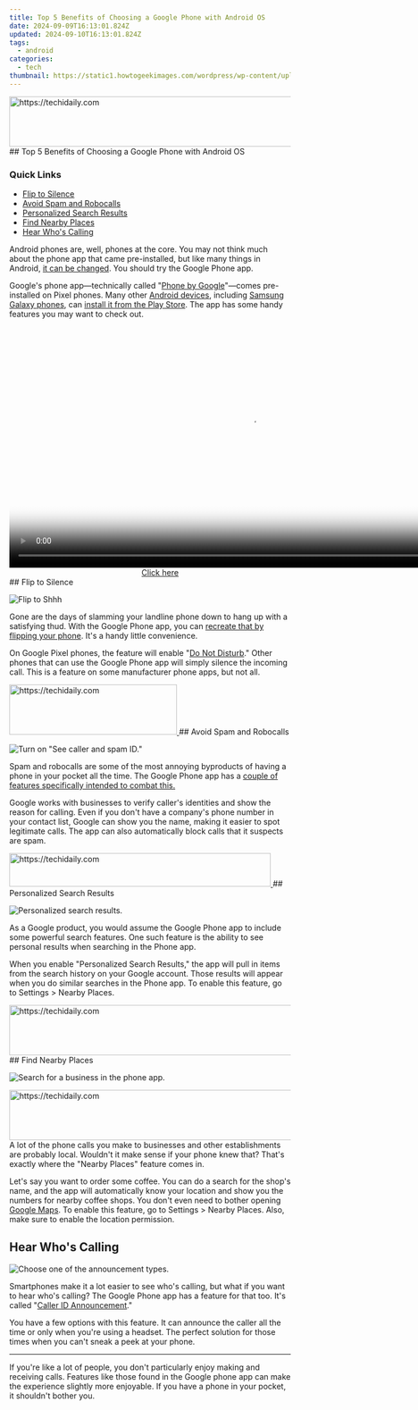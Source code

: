 ```yaml
---
title: Top 5 Benefits of Choosing a Google Phone with Android OS
date: 2024-09-09T16:13:01.824Z
updated: 2024-09-10T16:13:01.824Z
tags:
  - android
categories:
  - tech
thumbnail: https://static1.howtogeekimages.com/wordpress/wp-content/uploads/2023/09/google-pixel-assistant-call-screen.jpg
---
```


<!-- affiliate ads begin -->
<a href="https://unicoeye.pxf.io/c/5597632/2134246/18498" target="_top" id="2134246">
  <img src="//a.impactradius-go.com/display-ad/18498-2134246" border="0" alt="https://techidaily.com" width="728" height="90"/>
</a>
<img height="0" width="0" src="https://unicoeye.pxf.io/i/5597632/2134246/18498" style="position:absolute;visibility:hidden;" border="0" />
<!-- affiliate ads end -->
## Top 5 Benefits of Choosing a Google Phone with Android OS

### Quick Links

* [Flip to Silence](https://youtube-help.techidaily.com/new-stable-shootings-top-brands-for-online-filmmaking/)
* [Avoid Spam and Robocalls](https://pokemon-go-android.techidaily.com/reasons-why-pokemon-gps-does-not-work-on-honor-x9a-drfone-by-drfone-virtual-android/)
* [Personalized Search Results](https://youtube-blog.techidaily.com/ed-in-2024-lights-camera-action-youtubes-17-essentials/)
* [Find Nearby Places](https://some-approaches.techidaily.com/2024-approved-unrivaled-streaming-experience-ranking-the-leaders/)
* [Hear Who's Calling](https://youtube-clips.techidaily.com/in-2024-elevating-your-contents-exposure-with-ongoing-creative-commons-usage/)

 Android phones are, well, phones at the core. You may not think much about the phone app that came pre-installed, but like many things in Android, [it can be changed](https://on-screen-recording.techidaily.com/new-2024-approved-streamline-and-supercharge-your-ps3-gameplay-recording-experience/). You should try the Google Phone app.

 Google's phone app—technically called "[Phone by Google](https://www.anrdoezrs.net/links/3607085/type/dlg/sid/UUhtgUeUpU206155/https://play.google.com/store/apps/details?id=com.google.android.dialer)"—comes pre-installed on Pixel phones. Many other [Android devices](https://sim-unlock.techidaily.com/top-10-vivo-y77t-android-sim-unlock-apk-by-drfone-android/), including [Samsung Galaxy phones](https://instagram-clips.techidaily.com/new-connecting-consciously-with-content-craftsmen-of-your-realm-for-2024/), can [install it from the Play Store](https://www.anrdoezrs.net/links/3607085/type/dlg/sid/UUhtgUeUpU206155/https://play.google.com/store/apps/details?id=com.google.android.dialer). The app has some handy features you may want to check out.

<!-- affiliate ads begin -->
<span id="1424531">
					<video width="864" height="NaN" style="cursor:pointer"
           poster="//a.impactradius-go.com/display-clicktoplayimage/1424531.png"
           onclick="if(!this.playClicked){this.play();this.setAttribute('controls',true);this.playClicked=true;}">
	   <source src="//a.impactradius-go.com/display-ad/16446-1424531">
	   <img src="//a.impactradius-go.com/display-clicktoplayimage/1424531.png" style="border: none; height: 100%; width: 100%; object-fit: contain">
	</video>
	<div style="width:540px;text-align:center"><a href="javascript:window.open(decodeURIComponent('https%3A%2F%2Flaganoo.pxf.io%2Fc%2F5597632%2F1424531%2F16446'), '_blank');void(0);">Click here</a></div>
</span>
<img height="0" width="0" src="https://imp.pxf.io/i/5597632/1424531/16446" style="position:absolute;visibility:hidden;" border="0" />
<!-- affiliate ads end -->
##  Flip to Silence

![Flip to Shhh](https://static1.howtogeekimages.com/wordpress/wp-content/uploads/2023/09/screenshot_20230907-150227.png) 

 Gone are the days of slamming your landline phone down to hang up with a satisfying thud. With the Google Phone app, you can [recreate that by flipping your phone](https://facebook-video-recording.techidaily.com/new-2024-approved-leading-selection-top-6-fb-lite-vids/). It's a handy little convenience.

 On Google Pixel phones, the feature will enable "[Do Not Disturb](https://ai-video-apps.techidaily.com/new-2024-approved-transform-your-videos-with-these-12-innovative-online-animation-makers/)." Other phones that can use the Google Phone app will simply silence the incoming call. This is a feature on some manufacturer phone apps, but not all.

<!-- affiliate ads begin -->
<a href="https://aligracehair.sjv.io/c/5597632/2135355/19272" target="_top" id="2135355">
  <img src="//a.impactradius-go.com/display-ad/19272-2135355" border="0" alt="https://techidaily.com" width="300" height="90"/>
</a>
<img height="0" width="0" src="https://aligracehair.sjv.io/i/5597632/2135355/19272" style="position:absolute;visibility:hidden;" border="0" />
<!-- affiliate ads end -->
##  Avoid Spam and Robocalls

![Turn on "See caller and spam ID."](https://static1.howtogeekimages.com/wordpress/wp-content/uploads/2023/09/screenshot_20230907-135839.png) 

 Spam and robocalls are some of the most annoying byproducts of having a phone in your pocket all the time. The Google Phone app has a [couple of features specifically intended to combat this.](https://smart-video-creator.techidaily.com/unhappy-with-windows-10-photos-check-out-these-8-fantastic-alternatives/) 

 Google works with businesses to verify caller's identities and show the reason for calling. Even if you don't have a company's phone number in your contact list, Google can show you the name, making it easier to spot legitimate calls. The app can also automatically block calls that it suspects are spam.

<!-- affiliate ads begin -->
<a href="https://aligracehair.sjv.io/c/5597632/2115950/19272" target="_top" id="2115950">
  <img src="//a.impactradius-go.com/display-ad/19272-2115950" border="0" alt="https://techidaily.com" width="468" height="60"/>
</a>
<img height="0" width="0" src="https://aligracehair.sjv.io/i/5597632/2115950/19272" style="position:absolute;visibility:hidden;" border="0" />
<!-- affiliate ads end -->
##  Personalized Search Results

![Personalized search results.](https://static1.howtogeekimages.com/wordpress/wp-content/uploads/2023/09/screenshot_20230907-150446.png) 

 As a Google product, you would assume the Google Phone app to include some powerful search features. One such feature is the ability to see personal results when searching in the Phone app.

 When you enable "Personalized Search Results," the app will pull in items from the search history on your Google account. Those results will appear when you do similar searches in the Phone app. To enable this feature, go to Settings > Nearby Places.

<!-- affiliate ads begin -->
<a href="https://appsumo.8odi.net/c/5597632/2128842/7443" target="_top" id="2128842">
  <img src="//a.impactradius-go.com/display-ad/7443-2128842" border="0" alt="https://techidaily.com" width="600" height="90"/>
</a>
<img height="0" width="0" src="https://appsumo.8odi.net/i/5597632/2128842/7443" style="position:absolute;visibility:hidden;" border="0" />
<!-- affiliate ads end -->
##  Find Nearby Places

![Search for a business in the phone app.](https://static1.howtogeekimages.com/wordpress/wp-content/uploads/2023/09/screenshot_20230907-154233.png) 

<!-- affiliate ads begin -->
<a href="https://appsumo.8odi.net/c/5597632/2123726/7443" target="_top" id="2123726">
  <img src="//a.impactradius-go.com/display-ad/7443-2123726" border="0" alt="https://techidaily.com" width="600" height="90"/>
</a>
<img height="0" width="0" src="https://appsumo.8odi.net/i/5597632/2123726/7443" style="position:absolute;visibility:hidden;" border="0" />
<!-- affiliate ads end -->
 A lot of the phone calls you make to businesses and other establishments are probably local. Wouldn't it make sense if your phone knew that? That's exactly where the "Nearby Places" feature comes in.

 Let's say you want to order some coffee. You can do a search for the shop's name, and the app will automatically know your location and show you the numbers for nearby coffee shops. You don't even need to bother opening [Google Maps](https://location-social.techidaily.com/how-to-detect-and-stop-mspy-from-spying-on-your-oppo-a1x-5g-drfone-by-drfone-virtual-android/). To enable this feature, go to Settings > Nearby Places. Also, make sure to enable the location permission.

##  Hear Who's Calling

![Choose one of the announcement types.](https://static1.howtogeekimages.com/wordpress/wp-content/uploads/2023/09/screenshot_20230907-152833.png) 

 Smartphones make it a lot easier to see who's calling, but what if you want to hear who's calling? The Google Phone app has a feature for that too. It's called "[Caller ID Announcement](https://some-approaches.techidaily.com/new-top-5-methods-to-record-high-quality-audio-on-windows/)."

 You have a few options with this feature. It can announce the caller all the time or only when you're using a headset. The perfect solution for those times when you can't sneak a peek at your phone.

---

 If you're like a lot of people, you don't particularly enjoy making and receiving calls. Features like those found in the Google phone app can make the experience slightly more enjoyable. If you have a phone in your pocket, it shouldn't bother you.

<ins class="adsbygoogle"
     style="display:block"
     data-ad-format="autorelaxed"
     data-ad-client="ca-pub-7571918770474297"
     data-ad-slot="1223367746"></ins>



<ins class="adsbygoogle"
     style="display:block"
     data-ad-client="ca-pub-7571918770474297"
     data-ad-slot="8358498916"
     data-ad-format="auto"
     data-full-width-responsive="true"></ins>


